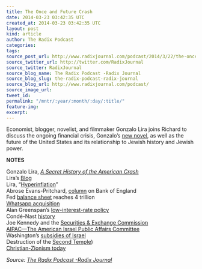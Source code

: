 ```yaml
---
title: The Once and Future Crash
date: 2014-03-23 03:42:35 UTC
created_at: 2014-03-23 03:42:35 UTC
layout: post
kind: article
author: The Radix Podcast
categories: 
tags: 
source_post_url: http://www.radixjournal.com/podcast/2014/3/22/the-once-and-future-crash
source_twitter_url: http://twitter.com/RadixJournal
source_twitter: RadixJournal
source_blog_name: The Radix Podcast -Radix Journal
source_blog_slug: the-radix-podcast-radix-journal
source_blog_url: http://www.radixjournal.com/podcast/
source_image_url: 
tweet_id: 
permalink: "/mntr/:year/:month/:day/:title/"
feature-img: 
excerpt: 
---
```

<p>Economist, blogger, novelist, and filmmaker Gonzalo Lira joins Richard to discuss the ongoing financial crisis, Gonzalo’s <a href="https://liraspg.com/a-secret-history-of-the-american-crash/">new novel</a>, as well as the future of the United States and its relationship to Jewish history and Jewish power.      </p>

<p><strong>NOTES</strong>  </p>

<p>Gonzalo Lira, <a href="https://liraspg.com/a-secret-history-of-the-american-crash/"><em>A Secret History of the American Crash</em></a> <br>
Lira’s <a href="http://gonzalolira.blogspot.com">Blog</a> <br>
Lira, “<a href="http://gonzalolira.blogspot.com/2010/08/how-hyperinflation-will-happen.html">Hyperinflation</a>” <br>
Abrose Evans-Pritchard, <a href="http://blogs.telegraph.co.uk/finance/ambroseevans-pritchard/100026798/the-bank-of-england-will-never-unwind-qe-nor-should-it/">column</a> on Bank of England <br>
Fed <a href="http://www.bloomberg.com/news/2013-12-19/fed-assets-reach-record-4-trillion-on-unprecedented-bond-buying.html">balance sheet</a> reaches 4 trillion <br>
<a href="http://en.wikipedia.org/wiki/WhatsApp#Acquisition">Whatsapp acquisition</a> <br>
Alan Greenspan’s <a href="http://www.forbes.com/2009/04/02/greenspan-john-taylor-fed-rates-china-opinions-columnists-housing-bubble.html">low-interest-rate policy</a> <br>
Condé-Nast <a href="http://en.wikipedia.org/wiki/Cond%C3%A9_Nast#History">history</a> <br>
Joe Kennedy and the <a href="http://en.wikipedia.org/wiki/Joseph_P._Kennedy,_Sr.#SEC_Chairman_.281932-1935.29">Securities &amp; Exchange Commission</a> <br>
<a href="http://en.wikipedia.org/wiki/Aipac">AIPAC—The American Israel Public Affairs Committee</a> <br>
Washington’s <a href="http://original.antiwar.com/alison-weir/2011/08/31/american-taxpayers-subsidize-israels-prosperity/">subsidies of Israel</a> <br>
Destruction of the <a href="http://en.wikipedia.org/wiki/Siege_of_Jerusalem_(70">Second Temple</a>) <br>
<a href="http://www.alternet.org/belief/gods-foreign-policy-christian-zionism">Christian-Zionism today</a>   </p><div class="">
    <i>Source: <a href="http://www.radixjournal.com/podcast/">The Radix Podcast -Radix Journal</a></i>
</div>
